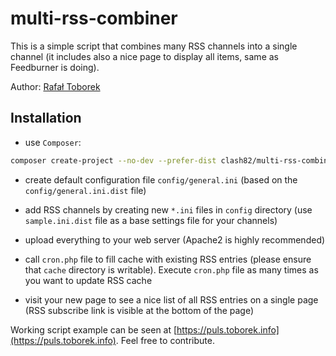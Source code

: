 multi-rss-combiner
==================

This is a simple script that combines many RSS channels into a single channel (it includes also a nice page to display all items, same as Feedburner is doing).

Author: [Rafał Toborek](https://toborek.info)

Installation
------------

- use `Composer`:

```bash
composer create-project --no-dev --prefer-dist clash82/multi-rss-combiner
```

- create default configuration file `config/general.ini` (based on the `config/general.ini.dist` file)

- add RSS channels by creating new `*.ini` files in `config` directory (use `sample.ini.dist` file as a base settings file for your channels)

- upload everything to your web server (Apache2 is highly recommended)

- call `cron.php` file to fill cache with existing RSS entries (please ensure that `cache` directory is writable). Execute `cron.php` file as many times as you want to update RSS cache

- visit your new page to see a nice list of all RSS entries on a single page (RSS subscribe link is visible at the bottom of the page)

Working script example can be seen at [https://puls.toborek.info](https://puls.toborek.info). Feel free to contribute.
